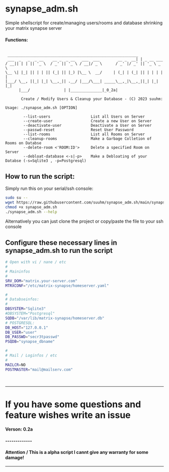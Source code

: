 # synapse_adm.sh
Simple shellscript for create/managing users/rooms and database shrinking your matrix synapse server

#### Functions:
```

 __________________________________________________________
 ___  _   _  _ __    __ _  _ __   ___  ___        __ _  __| | _ __ ___
/ __|| | | || '_ \  / _' || '_ \ / __|/ _ \      / _' |/ _' || '_ \ _ \
\__ \| |_| || | | || (_| || |_) |\__ \  __/     | (_| | (_| || | | | | |
|___/ \__, ||_| |_| \__,_|| .__/ |___/\___| _____\__,_|\__,_||_| |_| |_|
      |___/               | |______________|_0_2a|

       Create / Modify Users & Cleanup your Database - (C) 2023 suuhm:

Usage: ./synapse_adm.sh [OPTION]

        --list-users                  List all Users on Server
        --create-user                 Create a new User on Server
        --deactivate-user             Deactivate a User on Server
        --passwd-reset                Reset User Password
        --list-rooms                  List all Rooms on Server
        --cleanup-rooms               Make a Garbage Colletion of Rooms on Databse
        --delete-room <'ROOM:ID'>     Delete a specified Room on Server
        --debloat-database <-s|-p>    Make a Debloating of your Databse (-s=Sqlite3 , -p=Postgresql)
```

## How to run the script:
Simply run this on your serial/ssh console: 
```bash
sudo su --
wget https://raw.githubusercontent.com/suuhm/synapse_adm.sh/main/synapse_adm.sh 
chmod +x synapse_adm.sh 
./synapse_adm.sh --help
```

Alternatively you can just clone the project or copy/paste the file to your ssh console

## Configure these necessary lines in synapse_adm.sh to run the script

```bash
# Open with vi / nane / etc
#
# Maininfos
#
SRV_DOM="matrix.your-server.com"
MTRXCONF="/etc/matrix-synapse/homeserver.yaml"

#
# Databseinfos:
#
DBSYSTEM="Sqlite3"
#DBSYSTEM="Postgresql"
SQDB="/var/lib/matrix-synapse/homeserver.db"
# POSTGRESQL:
DB_HOST="127.0.0.1"
DB_USER="user"
DB_PASSWD="secr3tpasswd"
PSQDB="synapse_dbname"

#
# Mail / Loginfos / etc
#
MAILCR=NO
POSTMASTER="mail@mailserv.com"

```

<br>
<hr>

# If you have some questions and feature wishes write an issue

#### Verson: 0.2a
#### -------------
#### Attention / This is a alpha script I cannt give any warranty for some damage!

<hr>
